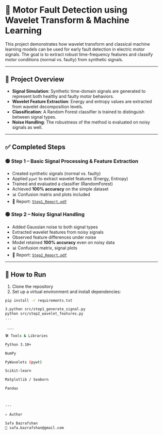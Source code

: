 # 🔧 Motor Fault Detection using Wavelet Transform & Machine Learning

This project demonstrates how wavelet transform and classical machine learning models can be used for early fault detection in electric motor signals. The goal is to extract robust time-frequency features and classify motor conditions (normal vs. faulty) from synthetic signals.

---

## 📌 Project Overview

- **Signal Simulation**: Synthetic time-domain signals are generated to represent both healthy and faulty motor behaviors.
- **Wavelet Feature Extraction**: Energy and entropy values are extracted from wavelet decomposition levels.
- **Classification**: A Random Forest classifier is trained to distinguish between signal types.
- **Noise Handling**: The robustness of the method is evaluated on noisy signals as well.

---

## ✅ Completed Steps

### 🟢 Step 1 – Basic Signal Processing & Feature Extraction
- Created synthetic signals (normal vs. faulty)
- Applied `pywt` to extract wavelet features (Energy, Entropy)
- Trained and evaluated a classifier (RandomForest)
- Achieved **100% accuracy** on the simple dataset  
- 📊 Confusion matrix and plots included  
- 📄 Report: [`Step1_Report.pdf`](figures/Step1_Report.pdf)

### 🟢 Step 2 – Noisy Signal Handling
- Added Gaussian noise to both signal types
- Extracted wavelet features from noisy signals
- Observed feature differences under noise
- Model retained **100% accuracy** even on noisy data  
- 📊 Confusion matrix, signal plots
- 📄 Report: [`Step2_Report.pdf`](figures/Step2_Report.pdf)

---


## 🚀 How to Run

1. Clone the repository  
2. Set up a virtual environment and install dependencies:

```bash
pip install -r requirements.txt

3.python src/step1_generate_signal.py
python src/step2_wavelet_features.py
...

 ___

🛠️ Tools & Libraries

Python 3.10+

NumPy

PyWavelets (pywt)

Scikit-learn

Matplotlib / Seaborn

Pandas



---

✍️ Author

Safa Bazrafshan
📧 safa.bazrafshan@gmail.com

